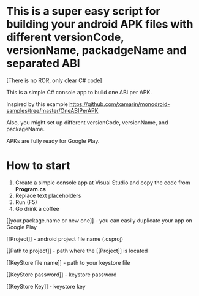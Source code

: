 # This is a super easy script for building your android APK files with different versionCode, versionName, packadgeName and separated ABI
[There is no ROR, only clear C# code]

This is a simple C# console app to build one ABI per APK.

Inspired by this 
example https://github.com/xamarin/monodroid-samples/tree/master/OneABIPerAPK

Also, you might set up different versionCode, versionName, and packageName.

APKs are fully ready for Google Play.

# How to start
1. Create a simple console app at Visual Studio and copy the code from **Program.cs**
2. Replace text placeholders
3. Run (F5)
4. Go drink a coffee

[[your.package.name or new one]] - you can easily duplicate your app on Google Play

[[Project]] - android project file name (.csproj)

[[Path to project]] - path where the [[Project]] is located

[[KeyStore file name]] - path to your keystore file

[[KeyStore password]] - keystore password

[[KeyStore Key]] - keystore key
